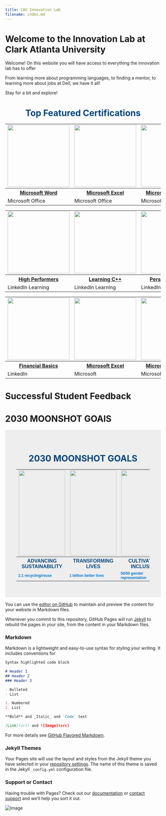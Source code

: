 ```yaml
--- 
title: CAU Innovation Lab
filename: index.md
---
```

# Welcome to the Innovation Lab at Clark Atlanta University 

Welcome! On this website you will have access to everything the innovation lab has to offer

From learning more about programming languages, to finding a mentor, to learning more about jobs at Dell, we have it all!

Stay for a bit and explore!


<!--Certification Table -->
<h1 align="center" style="color: rgb(0, 68, 124);"> Top Featured Certifications </h1>

<table cellspacing="18" align="center">
    <tr>
      <td><img src="https://tidbits.com/uploads/2019/04/Microsoft-Word-16.24-icon.png" width=200 height=200></td>
      <td><img src="https://vission.ca/wp-content/uploads/2019/09/Excel-Logo.png" width=200 height=200></td>
      <td><img src="https://logodownload.org/wp-content/uploads/2020/04/microsoft-powerpoint-logo.png" width=200 height=200></td>
    </tr>
    <tr>
    <th> <a href="https://www.thewindowsclub.com/microsoft-word-tutorial-for-beginners#:~:text=Microsoft%20Word%20tutorial%20for%20beginners%201%20%5D%20Title,...%2010%20%5D%20Help.%20...%20More%20items...%20"> Microsoft Word</a> </th>
        <th> <a href="https://support.microsoft.com/en-us/office/excel-video-training-9bc05390-e94c-46af-a5b3-d7c22f6990bb"> Microsoft Excel</a></th>
        <th><a href="https://support.microsoft.com/en-us/office/powerpoint-for-windows-training-40e8c930-cb0b-40d8-82c4-bd53d3398787"> Microsoft PowerPoint</a></th>
      </tr>
    <tr>
      <td>    Microsoft Office</td>
      <td>     Microsoft Office</td>
      <td>    Microsoft Offfice</td>
    </tr>
  </table>
  
  <table cellspacing="18" align="center">
    <tr>
      <td><img src="https://www.midlandsteelequipment.co.uk/js/plugins/imagemanager/files/midland-linkedin.png" width=200 height=200></td>
      <td><img src="https://www.sam-solutions.com/blog/wp-content/uploads/2019/09/c-sharp-logo-300x300.png" width=200 height=200></td>
      <td><img src="https://www.midlandsteelequipment.co.uk/js/plugins/imagemanager/files/midland-linkedin.png" width=200 height=200></td>
    </tr>
    <tr>
        <th> <a href="https://www.linkedin.com/learning/the-six-morning-habits-of-high-performers"> High Performers</a> </th>
        <th> <a href="https://www.linkedin.com/learning/search?keywords=C%2B%2B"> Learning C++</a></th>
        <th><a href="https://www.linkedin.com/learning/managing-your-personal-finances-2021"> Personal Finances</a></th>
      </tr>
    <tr>
      <td>    LinkedIn Learning</td>
      <td>     LinkedIn Learning</td>
      <td>    LinkedIn Learning</td>
    </tr>
  </table>

 <table cellspacing="18" align="center">
    <tr>
      <td><img src="https://purepng.com/public/uploads/large/purepng.com-microsoft-logo-iconlogobrand-logoiconslogos-251519939091wmudn.png" width=200 height=200></td>
      <td><img src="https://purepng.com/public/uploads/large/purepng.com-microsoft-logo-iconlogobrand-logoiconslogos-251519939091wmudn.png" width=200 height=200></td>
      <td><img src="https://purepng.com/public/uploads/large/purepng.com-microsoft-logo-iconlogobrand-logoiconslogos-251519939091wmudn.png" width=200 height=200></td>
    </tr>
    <tr>
        <th> <a href="https://www.linkedin.com/learning/financial-basics-everyone-should-know"> Financial Basics</a> </th>
        <th> <a href="https://support.microsoft.com/en-us/office/excel-video-training-9bc05390-e94c-46af-a5b3-d7c22f6990bb"> Microsoft Excel</a></th>
        <th><a href="https://support.microsoft.com/en-us/office/powerpoint-for-windows-training-40e8c930-cb0b-40d8-82c4-bd53d3398787"> Microsoft PowerPoint</a></th>
      </tr>
    <tr>
      <td>    LinkedIn</td>
      <td>     Microsoft</td>
      <td>    Microsoft</td>
    </tr>
  </table>

# Successful Student Feedback


# 2030 MOONSHOT GOAlS

<div style="background-color: rgb(238, 238, 238); padding: 35px; border: 1px solid rgb(238, 238, 238);"> 
<h1 align="center" style="color: rgb(0, 68, 124);"> <b> 2030 MOONSHOT GOALS </b> </h1>

<table cellspacing="18" align="center">
    <tr>
      <td><img src="https://thumbs.dreamstime.com/b/business-people-working-computers-line-office-31447060.jpg" width=150 height=275></td>
      <td><img src="https://thumbs.dreamstime.com/b/business-people-working-computers-line-office-31447060.jpg" width=150 height=275></td>
      <td><img src="https://thumbs.dreamstime.com/b/business-people-working-computers-line-office-31447060.jpg" width=150 height=275></td>
      <td><img src="https://thumbs.dreamstime.com/b/business-people-working-computers-line-office-31447060.jpg" width=150 height=275></td>
    </tr>
    <tr style ="font-family:Arial, Helvetica, sans-serif;font-weight:bolder;">
        <th style="color: rgb(0, 68, 124);"> ADVANCING SUSTAINABILITY </th>
        <th style="color: rgb(0, 68, 124);"> TRANSFORMING LIVES </th>
        <th style="color: rgb(0, 68, 124);"> CULTIVATING INCLUSION </th>
        <th style="color: rgb(0, 68, 124);"> UPHOLDING ETHICS & PRIVACY </th>
      </tr>
    <tr style ="font-family:Arial, Helvetica, sans-serif;font-size: 12px;font-weight:bold;">
      <td style="color: rgb(0, 118, 206);"> 1:1 recycling/reuse</td>
      <td style="color: rgb(0, 118, 206);"> 1 billion better lives</td>
      <td style="color: rgb(0, 118, 206);"> 50/50 gender representation</td>
      <td style="color: rgb(0, 118, 206);"> Putting you in the driver's seat</td>
    </tr>
  </table>
</div>

You can use the [editor on GitHub](https://github.com/emmawirtt/cauinnovationlab/edit/gh-pages/index.md) to maintain and preview the content for your website in Markdown files.

Whenever you commit to this repository, GitHub Pages will run [Jekyll](https://jekyllrb.com/) to rebuild the pages in your site, from the content in your Markdown files.

### Markdown

Markdown is a lightweight and easy-to-use syntax for styling your writing. It includes conventions for

```markdown
Syntax highlighted code block

# Header 1
## Header 2
### Header 3

- Bulleted
- List

1. Numbered
2. List

**Bold** and _Italic_ and `Code` text

[Link](url) and ![Image](src)
```

For more details see [GitHub Flavored Markdown](https://guides.github.com/features/mastering-markdown/).





### Jekyll Themes

Your Pages site will use the layout and styles from the Jekyll theme you have selected in your [repository settings](https://github.com/emmawirtt/cauinnovationlab/settings/pages). The name of this theme is saved in the Jekyll `_config.yml` configuration file.

### Support or Contact

Having trouble with Pages? Check out our [documentation](https://docs.github.com/categories/github-pages-basics/) or [contact support](https://support.github.com/contact) and we’ll help you sort it out.


![Image](https://webmarketsupport.com/wp-content/uploads/2016/10/free-stock-photos-for-commercial-use-skitterphoto.jpg)
